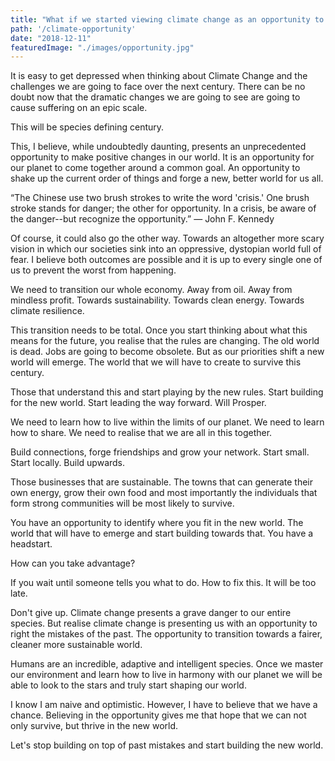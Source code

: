 ```yaml
---
title: "What if we started viewing climate change as an opportunity to make positive changes in our world?"
path: '/climate-opportunity'
date: "2018-12-11"
featuredImage: "./images/opportunity.jpg"  
---
```


It is easy to get depressed when thinking about Climate Change and the challenges we are going to face over the next century. There can be no doubt now that the dramatic changes we are going to see are going to cause suffering on an epic scale.

This will be species defining century. 

This, I believe, while undoubtedly daunting, presents an unprecedented opportunity to make positive changes in our world. It is an opportunity for our planet to come together around a common goal. An opportunity to shake up the current order of things and forge a new, better world for us all.

“The Chinese use two brush strokes to write the word 'crisis.' One brush stroke stands for danger; the other for opportunity. In a crisis, be aware of the danger--but recognize the opportunity.”
― John F. Kennedy 

Of course, it could also go the other way. Towards an altogether more scary vision in which our societies sink into an oppressive, dystopian world full of fear. I believe both outcomes are possible and it is up to every single one of us to prevent the worst from happening.

We need to transition our whole economy. Away from oil. Away from mindless profit. Towards sustainability. Towards clean energy. Towards climate resilience.

This transition needs to be total. Once you start thinking about what this means for the future, you realise that the rules are changing. The old world is dead. Jobs are going to become obsolete. But as our priorities shift a new world will emerge. The world that we will have to create to survive this century. 

Those that understand this and start playing by the new rules. Start building for the new world. Start leading the way forward. Will Prosper.

We need to learn how to live within the limits of our planet. We need to learn how to share. We need to realise that we are all in this together.

Build connections, forge friendships and grow your network. Start small. Start locally. Build upwards.

Those businesses that are sustainable. The towns that can generate their own energy, grow their own food and most importantly the individuals that form strong communities will be most likely to survive.

You have an opportunity to identify where you fit in the new world. The world that will have to emerge and start building towards that. You have a headstart.

How can you take advantage?

If you wait until someone tells you what to do. How to fix this. It will be too late.

Don't give up. Climate change presents a grave danger to our entire species. But realise climate change is presenting us with an opportunity to right the mistakes of the past. The opportunity to transition towards a fairer, cleaner more sustainable world.

Humans are  an incredible, adaptive and intelligent species. Once we master our environment and learn how to live in harmony with our planet we will be able to look to the stars and truly start shaping our world.

I know I am naive and optimistic. However, I have to believe that we have a chance. Believing in the opportunity gives me that hope that we can not only survive, but thrive in the new world.

Let's stop building on top of past mistakes and start building the new world.


